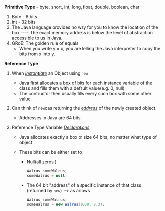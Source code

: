 **Primitive Type** - byte, short, int, long, float, double, boolean, char

1. Byte - 8 bits 
2. int - 32 bits 
3. The Java language provides no way for you to know the location of the box ---- The exact memory address is below the level of abstraction accessible to us in Java.
4. GRoE: The golden rule of equals
   - When you write  y = x, you are telling the Java interpreter to copy the bits from x into y.



**Reference Type**

1. When *<u>instantiate</u>* an Object using `new` 

   - Java first allocates a box of bits for each instance variable of the class and fills them with a default value(e.g. 0, null)
   - The contructor then usually fills every such box with some other value.

2. Can think of `new`cas returning the *<u>address</u>* of the newly created object. 

   - Addresses in Java are 64 bits

3. Reference Type Variable *<u>Declarations</u>* 

   - Java allocates exactly a box of size 64 bits, no matter what type of object

   - These bits can be either set to:

     - Null(all zeros )  

       ```java
       Walrus someWalrus;
       someWalrus = null;
       ```

     - The 64 bit "address" of a specific instance of that class (returned by `new`)  --> as arrows 

       ```java
       Walrus someWalrus;
       someWalrus = new Walrus(1000, 8.3);
       ```

     

     